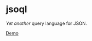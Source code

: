 # jsoql

*Yet another* query language for JSON.

[Demo](http://tastott.github.io/jsoql/#/home?queryText=SELECT%0A%20%20%20%20*%20%0AFROM%20%0A%20%20%20%20'http:%2F%2F~%2FData%2Forders.json'%0A)
